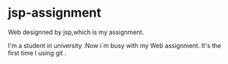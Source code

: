 # jsp-assignment
Web designned by jsp,which is my assignment.

I'm a student in university .Now i`m busy with my Web assignment.
It's the first time I using git .
